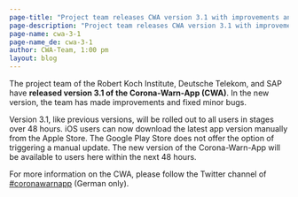 ```yaml
---
page-title: "Project team releases CWA version 3.1 with improvements and adjustments"
page-description: "Project team releases CWA version 3.1 with improvements and adjustments"
page-name: cwa-3-1
page-name_de: cwa-3-1
author: CWA-Team, 1:00 pm
layout: blog
---
```


The project team of the Robert Koch Institute, Deutsche Telekom, and SAP have **released version 3.1 of the Corona-Warn-App (CWA)**. In the new version, the team has made improvements and fixed minor bugs.

Version 3.1, like previous versions, will be rolled out to all users in stages over 48 hours. iOS users can now download the latest app version manually from the Apple Store. The Google Play Store does not offer the option of triggering a manual update. The new version of the Corona-Warn-App will be available to users here within the next 48 hours.

For more information on the CWA, please follow the Twitter channel of [#coronawarnapp](https://twitter.com/coronawarnapp) (German only).

<!-- overview -->